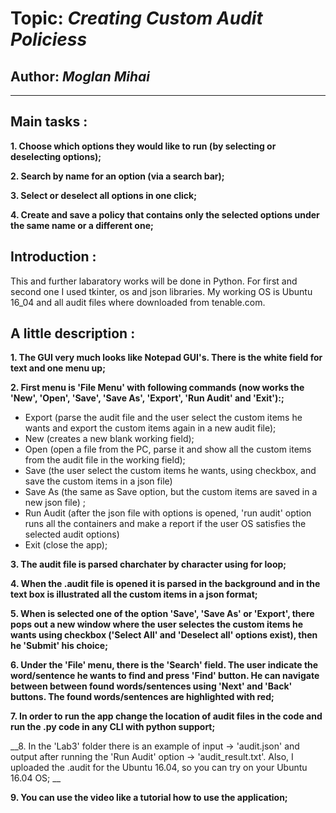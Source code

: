 # Topic: *Creating Custom Audit Policiess*
## Author: *Moglan Mihai*
------
## Main tasks :
__1. Choose which options they would like to run (by selecting or deselecting options);__

__2. Search by name for an option (via a search bar);__

__3. Select or deselect all options in one click;__

__4. Create and save a policy that contains only the selected options under the same name or
a different one;__

## Introduction :
This and further labaratory works will be done in Python. For first and second one I used tkinter, os and json libraries. My working OS is Ubuntu 16_04 and all audit files where downloaded from tenable.com.
   
## A little description :
__1. The GUI very much looks like Notepad GUI's. There is the white field for text and one menu up;__

__2. First menu is 'File Menu' with following commands (now works the 'New', 'Open', 'Save', 'Save As', 'Export', 'Run Audit' and 'Exit'):;__

  * Export (parse the audit file and the user select the custom items he wants and export the custom items again in a new audit file);
  * New (creates a new blank working field);
  * Open (open a file from the PC, parse it and show all the custom items from the audit file in the working field);
  * Save (the user select the custom items he wants, using checkbox, and save the custom items in a json file)
  * Save As (the same as Save option, but the custom items are saved in a new json file) ;
  * Run Audit (after the json file with options is opened, 'run audit' option runs all the containers and make a report if the user OS satisfies the selected audit options)
  * Exit (close the app);

__3. The audit file is parsed charchater by character using for loop;__
  
__4. When the .audit file is opened it is parsed in the background and in the text box is illustrated all the custom items in a json format;__

__5. When is selected one of the option 'Save', 'Save As' or 'Export', there pops out a new window where the user selectes the custom items he wants using checkbox ('Select All' and 'Deselect all' options exist), then he 'Submit' his choice;__

__6. Under the 'File' menu, there is the 'Search' field. The user indicate the word/sentence he wants to find and press 'Find' button. He can navigate between between found words/sentences using 'Next' and 'Back' buttons. The found words/sentences are highlighted with red;__

__7. In order to run the app change the location of audit files in the code and run the .py code in any CLI with python support;__

__8. In the 'Lab3' folder there is an example of input -> 'audit.json' and output after running the 'Run Audit' option -> 'audit_result.txt'. Also, I uploaded the .audit for the Ubuntu 16.04, so you can try on your Ubuntu 16.04 OS; __

__9. You can use the video like a tutorial how to use the application;__
